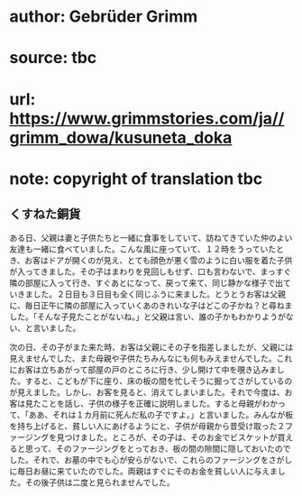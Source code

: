 # author: Gebrüder Grimm
# source: tbc
# url: https://www.grimmstories.com/ja//grimm_dowa/kusuneta_doka
# note: copyright of translation tbc

## くすねた銅貨 

ある日、父親は妻と子供たちと一緒に食事をしていて、訪ねてきていた仲のよい友達も一緒に食べていました。こんな風に座っていて、１２時をうっていたとき、お客はドアが開くのが見え、とても顔色が悪く雪のように白い服を着た子供が入ってきました。その子はまわりを見回しもせず、口も言わないで、まっすぐ隣の部屋に入って行き、すぐあとになって、戻って来て、同じ静かな様子で出ていきました。２日目も３日目も全く同じふうに来ました。とうとうお客は父親に、毎日正午に隣の部屋に入っていくあのきれいな子はどこの子かね？と尋ねました。「そんな子見たことがないね。」と父親は言い、誰の子かもわかりようがない、と言いました。

次の日、その子がまた来た時、お客は父親にその子を指差しましたが、父親には見えませんでした、また母親や子供たちみんなにも何もみえませんでした。これにお客は立ちあがって部屋の戸のところに行き、少し開けて中を覗き込みました。すると、こどもが下に座り、床の板の間を忙しそうに掘ってさがしているのが見えました。しかし、お客を見ると、消えてしまいました。それで今度は、お客は見たことを話し、子供の様子を正確に説明しました。すると母親がわかって、「ああ、それは１カ月前に死んだ私の子ですよ。」と言いました。みんなが板を持ち上げると、貧しい人にあげるようにと、子供が母親から昔受け取った２ファージングを見つけました。ところが、その子は、そのお金でビスケットが買えると思って、そのファージングをとっておき、板の間の隙間に隠しておいたのでした。それで、お墓の中でも心が安らがないで、これらのファージングをさがしに毎日お昼に来ていたのでした。両親はすぐにそのお金を貧しい人に与えました。その後子供は二度と見られませんでした。
